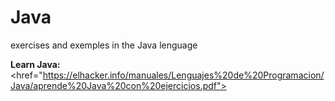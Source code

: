 # Java
exercises and exemples in the Java lenguage

<strong>Learn Java: </strong> <href="https://elhacker.info/manuales/Lenguajes%20de%20Programacion/Java/aprende%20Java%20con%20ejercicios.pdf">
